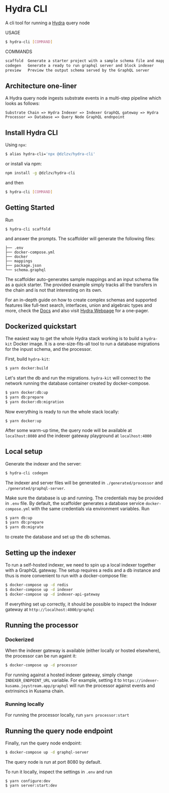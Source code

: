 # Hydra CLI

A cli tool for running a [Hydra](https://joystream.org/hydra) query node

USAGE

```bash
$ hydra-cli [COMMAND]
```

COMMANDS

```bash
scaffold  Generate a starter project with a sample schema file and mappings
codegen   Generate a ready to run graphql server and block indexer
preview   Preview the output schema served by the GraphQL server
```

## Architecture one-liner

A Hydra query node ingests substrate events in a multi-step pipeline which looks as follows:
```
Substrate Chain => Hydra Indexer => Indexer GraphQL gateway => Hydra Processor => Database => Query Node GraphQL endnpoint 
```

## Install Hydra CLI

Using `npx`:

```bash
$ alias hydra-cli='npx @dzlzv/hydra-cli'
```

or install via npm:

```bash
npm install -g @dzlzv/hydra-cli
```

and then

```bash
$ hydra-cli [COMMAND]
```

## Getting Started

Run

```text
$ hydra-cli scaffold
```

and answer the prompts. The scaffolder will generate the following files:

```text
├── .env
├── docker-compose.yml
├── docker
├── mappings
├── package.json
└── schema.graphql
```

The scaffolder auto-generates sample mappings and an input  schema file as a quick starter. The provided example simply tracks all the transfers in the chain and is not that interesting on its own.

For an in-depth guide on how to create complex schemas and supported features like full-text search, interfaces, union and algebraic types and more, check the [Docs](./../../docs/README.md) and also visit [Hydra Webpage](https://joystream.org/hydra) for a one-pager.

## Dockerized quickstart

The easiest way to get the whole Hydra stack working is to build a `hydra-kit` Docker image. It is a one-size-fits-all tool to run
a database migrations for the inpust schema, and the processor.

First, build `hydra-kit`:
```bash
$ yarn docker:build
```

Let's start the db and run the migrations. `hydra-kit` will connect to the network running the database container created by docker-compose.
```bash
$ yarn docker:db:up
$ yarn db:prepare
$ yarn docker:db:migration
```

Now everything is ready to run the whole stack locally:
```
$ yarn docker:up
```

After some warm-up time, the query node will be available at `localhost:8080` and the indexer gateway playground at `localhost:4000`

## Local setup

Generate the indexer and the server:

```bash
$ hydra-cli codegen
```

The indexer and server files will be generated in `./generated/processor` and `./generated/graphql-server`.

Make sure the database is up and running. The credentials may be provided in `.env` file. By default, the scaffolder generates a database service `docker-compose.yml` with the same credentials via environment variables. Run

```bash
$ yarn db:up
$ yarn db:prepare
$ yarn db:migrate
```
to create the database and set up the db schemas.

## Setting up the indexer

To run a self-hosted indexer, we need to spin up a local indexer together with a GraphQL gateway. The setup requires a redis and a db instance and thus is more convenient to run with a docker-compose file:

```bash
$ docker-compose up -d redis
$ docker-compose up -d indexer
$ docker-compose up -d indexer-api-gateway
```

If everything set up correctly, it should be possible to inspect the Indexer gateway at `http://localhost:4000/graphql`

## Running the processor

### Dockerized

When the indexer gateway is available (either locally or hosted elsewhere), the processor can be run againt it:

```bash
$ docker-compose up -d processor
```

For running against a hosted indexer gateway, simply change `INDEXER_ENDPOINT_URL` variable. For example, setting it to `https://indexer-kusama.joystream.app/graphql` will run the processor against events and extrinsincs in Kusama chain.

### Running locally

For running the processor locally, run `yarn processor:start`

## Running the query node endpoint

Finally, run the query node endpoint:

```bash
$ docker-compose up -d graphql-server
```

The query node is run at port 8080 by default.

To run it locally, inspect the settings in `.env` and run
```
$ yarn configure:dev
$ yarn server:start:dev
```
